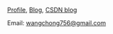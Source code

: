 [Profile](2997ms.com/2997ms_me), [Blog](2997ms.com), [CSDN blog](https://blog.csdn.net/u010885899)

Email: wangchong756@gmail.com
